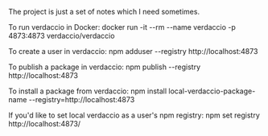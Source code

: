 The project is just a set of notes which I need sometimes.

To run verdaccio in Docker:
docker run -it --rm --name verdaccio -p 4873:4873 verdaccio/verdaccio

To create a user in verdaccio:
npm adduser --registry http://localhost:4873

To publish a package in verdaccio:
npm publish --registry http://localhost:4873

To install a package from verdaccio:
npm install local-verdaccio-package-name --registry=http://localhost:4873

If you'd like to set local verdaccio as a user's npm registry:
npm set registry http://localhost:4873/

